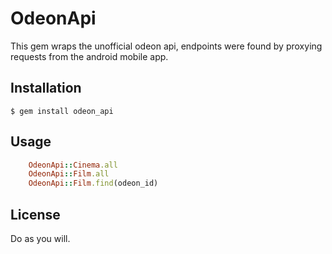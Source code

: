 # OdeonApi

This gem wraps the unofficial odeon api, endpoints were found by proxying requests from the android mobile app.

## Installation

    $ gem install odeon_api

## Usage

```Ruby
    OdeonApi::Cinema.all
    OdeonApi::Film.all
    OdeonApi::Film.find(odeon_id)
```

## License

Do as you will.

